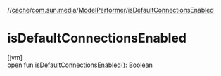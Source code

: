 //[cache](../../../index.md)/[com.sun.media](../index.md)/[ModelPerformer](index.md)/[isDefaultConnectionsEnabled](is-default-connections-enabled.md)

# isDefaultConnectionsEnabled

[jvm]\
open fun [isDefaultConnectionsEnabled](is-default-connections-enabled.md)(): [Boolean](https://kotlinlang.org/api/latest/jvm/stdlib/kotlin/-boolean/index.html)
